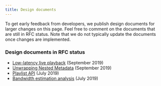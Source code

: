 ```yaml
---
title: Design documents
---
```


To get early feedback from developers, we publish design documents for larger
changes on this page. Feel free to comment on the documents that are still in
RFC status. Note that we do not typically update the documents once changes are
implemented.

### Design documents in RFC status ###

* [Low-latency live playback][] (September 2019)
* [Unwrapping Nested Metadata][] (September 2019)
* [Playlist API][] (July 2019)
* [Bandwidth estimation analysis][] (July 2019)

[Low-latency live playback]: https://docs.google.com/document/d/1z9qwuP7ff9sf3DZboXnhEF9hzW3Ng5rfJVqlGn8N38k
[Unwrapping Nested Metadata]: https://docs.google.com/document/d/1TS13CVmexaLG1C4TdD-4NkX-BCSr_76FaHVOPo6XP1E
[Playlist API]: https://docs.google.com/document/d/11h0S91KI5TB3NNZUtsCzg0S7r6nyTnF_tDZZAtmY93g
[Bandwidth estimation analysis]: https://docs.google.com/document/d/1e3jVkZ6nxNWgCqTNibqV8uJcKo8d597XVl3nJkY7P8c
